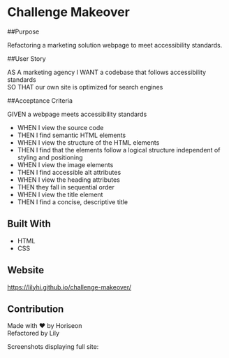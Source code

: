 # Challenge Makeover

##Purpose

Refactoring a marketing solution webpage to meet accessibility standards.

##User Story

AS A marketing agency
I WANT a codebase that follows accessibility standards</br>
SO THAT our own site is optimized for search engines</br>

##Acceptance Criteria

GIVEN a webpage meets accessibility standards
* WHEN I view the source code
* THEN I find semantic HTML elements
* WHEN I view the structure of the HTML elements
* THEN I find that the elements follow a logical structure independent of styling and positioning
* WHEN I view the image elements
* THEN I find accessible alt attributes
* WHEN I view the heading attributes
* THEN they fall in sequential order
* WHEN I view the title element
* THEN I find a concise, descriptive title


## Built With 
* HTML
* CSS

## Website
https://lilyhi.github.io/challenge-makeover/

## Contribution
Made with ❤️ by Horiseon</br>
Refactored by Lily

Screenshots displaying full site:

